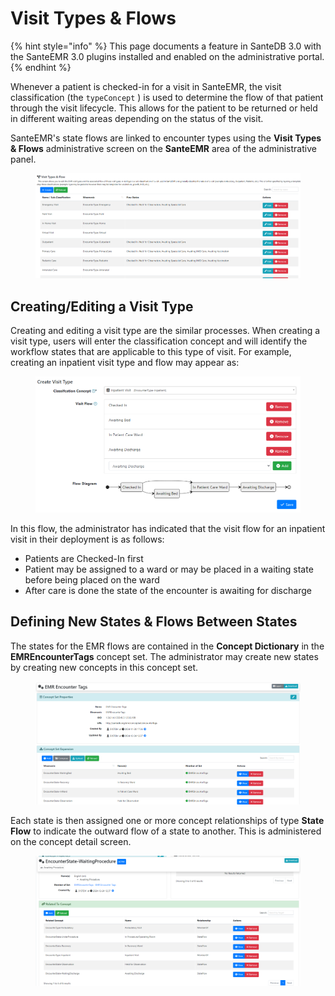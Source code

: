 # Visit Types & Flows

{% hint style="info" %}
This page documents a feature in SanteDB 3.0 with the SanteEMR 3.0 plugins installed and enabled on the administrative portal.
{% endhint %}

Whenever a patient is checked-in for a visit in SanteEMR, the visit classification (the `typeConcept` ) is used to determine the flow of that patient through the visit lifecycle. This allows for the patient to be returned or held in different waiting areas depending on the status of the visit.&#x20;

SanteEMR's state flows are linked to encounter types using the **Visit Types & Flows** administrative screen on the **SanteEMR** area of the administrative panel.&#x20;

<figure><img src="../../../.gitbook/assets/image.png" alt=""><figcaption></figcaption></figure>

## Creating/Editing a Visit Type

Creating and editing a visit type are the similar processes. When creating a visit type, users will enter the classification concept and will identify the workflow states that are applicable to this type of visit. For example, creating an inpatient visit type and flow may appear as:

<figure><img src="../../../.gitbook/assets/image (2).png" alt=""><figcaption></figcaption></figure>

In this flow, the administrator has indicated that the visit flow for an inpatient visit in their deployment is as follows:

* Patients are Checked-In first
* Patient may be assigned to a ward or may be placed in a waiting state before being placed on the ward
* After care is done the state of the encounter is awaiting for discharge

## Defining New States & Flows Between States

The states for the EMR flows are contained in the **Concept Dictionary** in the **EMREncounterTags** concept set. The administrator may create new states by creating new concepts in this concept set.

<figure><img src="../../../.gitbook/assets/image (4).png" alt=""><figcaption></figcaption></figure>

Each state is then assigned one or more concept relationships of type **State Flow** to indicate the outward flow of a state to another. This is administered on the concept detail screen.

<figure><img src="../../../.gitbook/assets/image (5).png" alt=""><figcaption></figcaption></figure>
